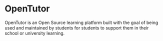 # OpenTutor
OpenTutor is an Open Source learning platform built with the goal of being used and maintained by students for students to support them in their school or university learning.
